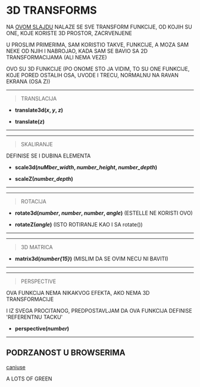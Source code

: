 # 3D TRANSFORMS

NA [OVOM SLAJDU](https://estelle.github.io/cssmastery/transforms/#slide16) NALAZE SE SVE TRANSFORM FUNKCIJE, OD KOJIH SU ONE, KOJE KORISTE 3D PROSTOR, ZACRVENJENE

U PROSLIM PRIMERIMA, SAM KORISTIO TAKVE, FUNKCIJE, A MOZA SAM NEKE OD NJIH I NABROJAO, KADA SAM SE BAVIO SA 2D TRANSFORMACIJAMA (ALI NEMA VEZE)

OVO SU 3D FUNKCIJE (PO ONOME STO JA VIDIM, TO SU ONE FUNKCIJE, KOJE PORED OSTALIH OSA, UVODE I TRECU, NORMALNU NA RAVAN EKRANA (OSA Z))

****
> TRANSLACIJA

- **translate3d(*x*, *y*, *z*)**

- **translate(*z*)**

****

****
> SKALIRANJE

DEFINISE SE I DUBINA ELEMENTA

- **scale3d(*nuMber_width*, *number_height*, *number_depth*)**

- **scaleZ(*number_depth*)**

****

****
> ROTACIJA

- **rotate3d(*number*, *number*, *number*, *angle*)** (ESTELLE NE KORISTI OVO)

- **rotateZ(*angle*)** (ISTO ROTIRANJE KAO I SA rotate())

****

****
> 3D MATRICA

- **matrix3d(*number{15}*)** (MISLIM DA SE OVIM NECU NI BAVITI)

****

****
> PERSPECTIVE

OVA FUNKCIJA NEMA NIKAKVOG EFEKTA, AKO NEMA 3D TRANSFORMACIJE

I IZ SVEGA PROCITANOG, PREDPOSTAVLJAM DA OVA FUNKCIJA DEFINISE 'REFERENTNU TACKU'

- **perspective(*number*)**

****

## PODRZANOST U BROWSERIMA

[caniuse](https://caniuse.com/#search=3d%20transforms)

A LOTS OF GREEN